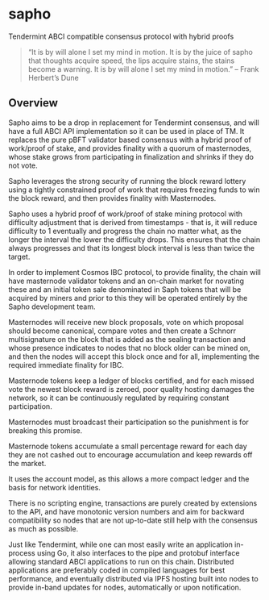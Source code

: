 # sapho

Tendermint ABCI compatible consensus protocol with hybrid proofs

> “It is by will alone I set my mind in motion. It is by the juice of sapho that thoughts acquire speed, the lips acquire stains, the stains become a warning. It is by will alone I set my mind in motion.” – Frank Herbert’s Dune

## Overview

Sapho aims to be a drop in replacement for Tendermint consensus, and will have a
full ABCI API implementation so it can be used in place of TM. It replaces the
pure pBFT validator based consensus with a hybrid proof of work/proof of stake,
and provides finality with a quorum of masternodes, whose stake grows from
participating in finalization and shrinks if they do not vote.

Sapho leverages the strong security of running the block reward lottery using a
tightly constrained proof of work that requires freezing funds to win the block
reward, and then provides finality with Masternodes.

Sapho uses a hybrid proof of work/proof of stake mining protocol with difficulty
adjustment that is derived from timestamps - that is, it will reduce difficulty
to 1 eventually and progress the chain no matter what, as the longer the
interval the lower the difficulty drops. This ensures that the chain always
progresses and that its longest block interval is less than twice the target.

In order to implement Cosmos IBC protocol, to provide finality, the chain will
have masternode validator tokens and an on-chain market for novating these and
an initial token sale denominated in Saph tokens that will be acquired by miners
and prior to this they will be operated entirely by the Sapho development team.

Masternodes will receive new block proposals, vote on which proposal should
become canonical, compare votes and then create a Schnorr multisignature on the
block that is added as the sealing transaction and whose presence indicates to
nodes that no block older can be mined on, and then the nodes will accept this
block once and for all, implementing the required immediate finality for IBC.

Masternode tokens keep a ledger of blocks certified, and for each missed vote
the newest block reward is zeroed, poor quality hosting damages the network, so
it can be continuously regulated by requiring constant participation.

Masternodes must broadcast their participation so the punishment is for breaking
this promise.

Masternode tokens accumulate a small percentage reward for each day they are not
cashed out to encourage accumulation and keep rewards off the market.

It uses the account model, as this allows a more compact ledger and the basis
for network identities.

There is no scripting engine, transactions are purely created by extensions to
the API, and have monotonic version numbers and aim for backward compatibility
so nodes that are not up-to-date still help with the consensus as much as
possible.

Just like Tendermint, while one can most easily write an application in-process
using Go, it also interfaces to the pipe and protobuf interface allowing
standard ABCI applications to run on this chain. Distributed applications are
preferably coded in compiled languages for best performance, and eventually
distributed via IPFS hosting built into nodes to provide in-band updates for
nodes, automatically or upon notification.
